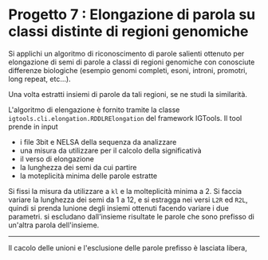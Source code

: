 # Progetto 7 : Elongazione di parola su classi distinte di regioni genomiche

Si applichi un algoritmo di riconoscimento di parole salienti ottenuto per elongazione di semi di parole a classi di regioni genomiche con conosciute differenze biologiche (esempio genomi completi, esoni, introni, promotri, long repeat, etc...).


Una volta estratti insiemi di parole da tali regioni, se ne studi la similarità.


L'algoritmo di elengazione è fornito tramite la classe `igtools.cli.elongation.RDDLRElongation` del framework IGTools. 
Il tool prende in input
- i file 3bit e NELSA della sequenza da analizzare
- una misura da utilizzare per il calcolo della significativà 
- il verso di elongazione
- la lunghezza dei semi da cui partire
- la moteplicità minima delle parole estratte

Si fissi la misura da utilizzare a `kl` e la molteplicità minima a 2.
Si faccia variare la lunghezza dei semi da 1 a 12,
e si estragga nei versi `L2R` ed `R2L`, quindi si prenda lunione degli insiemi ottenuti facendo variare i due parametri.
si escludano dall'insieme risultate le parole che sono prefisso di un'altra parola dell'insieme.

---

Il cacolo delle unioni e l'esclusione delle parole prefisso è lasciata libera,

